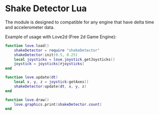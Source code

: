 # Shake Detector Lua
The module is designed to compatible for any engine that have delta time  and accelerometer data.

Example of usage with Love2d (Free 2d Game Engine):
```Lua
function love.load()
    shakeDetector = require "shakeDetector"
    shakeDetector:init(0.5, 0.25)    
    local joysticks = love.joystick.getJoysticks()
    joystick = joysticks[#joysticks]    
end

function love.update(dt)    
    local x, y, z = joystick:getAxes()
    shakeDetector:update(dt, x, y, z)
end

function love.draw()
    love.graphics.print(shakeDetector.count)
end
```

